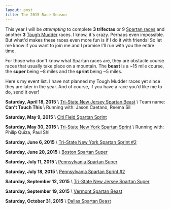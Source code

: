 ```yaml
---
layout: post
title: The 2015 Race Season
---
```


This year I will be *attempting* to complete **3 trifectas** or 9 [Spartan races](http://spartan.com) and another **3** [Tough Mudder](http://toughmudder.com) races. I know, it's crazy. Perhaps even impossible. But what'd makes these races even more fun is if I do it with friends! So let me know if you want to join me and I promise I'll run with you the entire time.

For those who don't know what Spartan races are, they are obstacle course races that usually take place on a mountain. The **beast** is a ~15 mile course, the **super** being ~8 miles and the **sprint** being ~5 miles.

Here's my event list. I have not planned my Tough Mudder races yet since they are later in the year. And of course, if you have a race you'd like me to do, send it over!

**Saturday, April 18, 2015** \\
[Tri-State New Jersey Spartan Beast](http://www.spartan.com/events/?event_id=494/tri-state-new-jersey-beast) \\
Team name: **Can't Touch This** \\
Running with: Jason Caetano, Reema Sil

**Saturday, May 9, 2015** \\
[Citi Field Spartan Sprint](http://www.spartan.com/events/?event_id=420/citi-field-sprint-%28stadium%29)

**Saturday, May 30, 2015** \\
[Tri-State New York Spartan Sprint](http://www.spartan.com/events/?event_id=423/tri-state-new-york-sprint) \\
Running with: Philip Quiza, Paul Shi

**Saturday, June 6, 2015** \\
[Tri-State New York Spartan Sprint #2](http://www.spartan.com/events/?event_id=424/tri-state-new-york-sprint-#2)

**Saturday, June 20, 2015** \\
[Boston Spartan Super](http://www.spartan.com/events/?event_id=504/boston-super)

**Saturday, July 11, 2015** \\
[Pennsylvania Spartan Super](http://www.spartan.com/events/?event_id=472/pennsylvania-super)

**Saturday, July 18, 2015** \\
[Pennsylvania Spartan Sprint #2](http://www.spartan.com/events/?event_id=474/pennsylvania-sprint-#2)

**Saturday, September 12, 2015** \\
[Tri-State New Jersey Spartan Super](http://www.spartan.com/events/?event_id=568/tri-state-new-jersey-super)

**Saturday, September 19, 2015** \\
[Vermont Spartan Beast](http://www.spartan.com/events/?event_id=572/vermont-beast)

**Saturday, October 31, 2015** \\
[Dallas Spartan Beast](http://www.spartan.com/events/?event_id=517/dallas-beast)